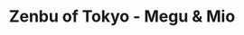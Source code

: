 ---
layout: amara
thumbnail: https://i.ytimg.com/vi/88rAUl3j6fg/maxresdefault.jpg
title: Zenbu of Tokyo - Megu & Mio
description: >
    Megu discreetly arrives at an certain location, but suddenly Mio's familiar voice calls out to her. What is all this secrecy? 
id: jVuxicA18Tte
lang: en
---